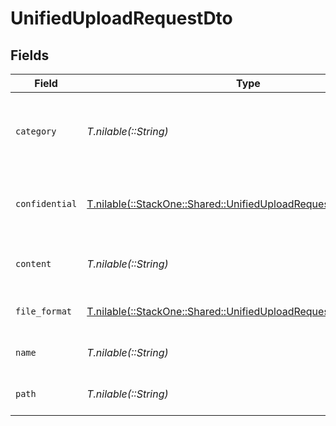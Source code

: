 # UnifiedUploadRequestDto


## Fields

| Field                                                                                                                            | Type                                                                                                                             | Required                                                                                                                         | Description                                                                                                                      | Example                                                                                                                          |
| -------------------------------------------------------------------------------------------------------------------------------- | -------------------------------------------------------------------------------------------------------------------------------- | -------------------------------------------------------------------------------------------------------------------------------- | -------------------------------------------------------------------------------------------------------------------------------- | -------------------------------------------------------------------------------------------------------------------------------- |
| `category`                                                                                                                       | *T.nilable(::String)*                                                                                                            | :heavy_minus_sign:                                                                                                               | The category name or Id of the category to be associated with                                                                    | reports, resumes                                                                                                                 |
| `confidential`                                                                                                                   | [T.nilable(::StackOne::Shared::UnifiedUploadRequestDtoConfidential)](../../models/shared/unifieduploadrequestdtoconfidential.md) | :heavy_minus_sign:                                                                                                               | The confidentiality level of the file to be uploaded                                                                             |                                                                                                                                  |
| `content`                                                                                                                        | *T.nilable(::String)*                                                                                                            | :heavy_minus_sign:                                                                                                               | The base64 encoded content of the file to upload                                                                                 | VGhpcyBpc24ndCByZWFsbHkgYSBzYW1wbGUgZmlsZSwgYnV0IG5vIG9uZSB3aWxsIGV2ZXIga25vdyE                                                  |
| `file_format`                                                                                                                    | [T.nilable(::StackOne::Shared::UnifiedUploadRequestDtoFileFormat)](../../models/shared/unifieduploadrequestdtofileformat.md)     | :heavy_minus_sign:                                                                                                               | The file format of the file                                                                                                      |                                                                                                                                  |
| `name`                                                                                                                           | *T.nilable(::String)*                                                                                                            | :heavy_minus_sign:                                                                                                               | The filename of the file to upload                                                                                               | weather-forecast                                                                                                                 |
| `path`                                                                                                                           | *T.nilable(::String)*                                                                                                            | :heavy_minus_sign:                                                                                                               | The path for the file to be uploaded to                                                                                          | /path/to/file                                                                                                                    |